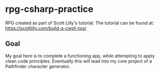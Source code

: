# rpg-csharp-practice

RPG created as part of Scott Lilly's tutorial. The tutorial can be found at: https://scottlilly.com/build-a-cwpf-rpg/

## Goal

My goal here is to complete a functioning app, while attempting to apply clean code principles. Eventually this will lead into my core project of a Pathfinder character generator.
